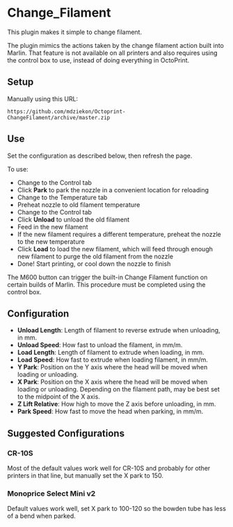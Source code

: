 # Change_Filament

This plugin makes it simple to change filament.

The plugin mimics the actions taken by the change filament action built into
Marlin. That feature is not available on all printers and also requires using
the control box to use, instead of doing everything in OctoPrint.

## Setup

Manually using this URL:

    https://github.com/mdziekon/Octoprint-ChangeFilament/archive/master.zip

## Use

Set the configuration as described below, then refresh the page.

To use:

* Change to the Control tab
* Click **Park** to park the nozzle in a convenient location for reloading
* Change to the Temperature tab
* Preheat nozzle to old filament temperature
* Change to the Control tab
* Click **Unload** to unload the old filament
* Feed in the new filament
* If the new filament requires a different temperature, preheat the nozzle to the new temperature
* Click **Load** to load the new filament, which will feed through enough new filament to purge the old filament from the nozzle
* Done! Start printing, or cool down the nozzle to finish


The M600 button can trigger the built-in Change Filament function on certain builds of Marlin. This procedure must be completed using the control box.

## Configuration

* **Unload Length**: Length of filament to reverse extrude when unloading, in mm.
* **Unload Speed**: How fast to unload the filament, in mm/m.
* **Load Length**: Length of filament to extrude when loading, in mm.
* **Load Speed**: How fast to extrude when loading filament, in mm/m.
* **Y Park**: Position on the Y axis where the head will be moved when loading or unloading.
* **X Park**: Position on the X axis where the head will be moved when loading or unloading. Depending on the filament path, may be best set to the midpoint of the X axis.
* **Z Lift Relative**: How high to move the Z axis before unloading, in mm.
* **Park Speed**: How fast to move the head when parking, in mm/m.

## Suggested Configurations

### CR-10S

Most of the default values work well for CR-10S and probably for other printers in that line, but manually set the X park to 150.

### Monoprice Select Mini v2

Default values work well, set X park to 100-120 so the bowden tube has less of a bend when parked.

